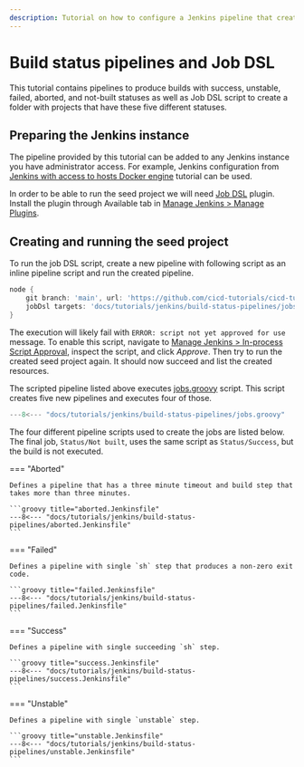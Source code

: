 ```yaml
---
description: Tutorial on how to configure a Jenkins pipeline that creates pipelines with five different statuses into a new folder using Job DSL.
---
```


# Build status pipelines and Job DSL

This tutorial contains pipelines to produce builds with success, unstable, failed, aborted, and not-built statuses as well as Job DSL script to create a folder with projects that have these five different statuses.

## Preparing the Jenkins instance

The pipeline provided by this tutorial can be added to any Jenkins instance you have administrator access. For example, Jenkins configuration from [Jenkins with access to hosts Docker engine](../jenkins-host-docker/) tutorial can be used.

In order to be able to run the seed project we will need [Job DSL](https://plugins.jenkins.io/job-dsl/) plugin. Install the plugin through Available tab in [Manage Jenkins > Manage Plugins](http://localhost:8080/pluginManager/available).

## Creating and running the seed project

To run the job DSL script, create a new pipeline with following script as an inline pipeline script and run the created pipeline.

```groovy
node {
    git branch: 'main', url: 'https://github.com/cicd-tutorials/cicd-tutorials.net.git'
    jobDsl targets: 'docs/tutorials/jenkins/build-status-pipelines/jobs.groovy'
}
```

The execution will likely fail with `ERROR: script not yet approved for use` message. To enable this script, navigate to [Manage Jenkins > In-process Script Approval](http://localhost:8080/scriptApproval/), inspect the script, and click _Approve_. Then try to run the created seed project again. It should now succeed and list the created resources.

The scripted pipeline listed above executes [jobs.groovy](./jobs.groovy) script. This script creates five new pipelines and executes four of those.

```groovy title="jobs.groovy"
---8<--- "docs/tutorials/jenkins/build-status-pipelines/jobs.groovy"
```

The four different pipeline scripts used to create the jobs are listed below. The final job, `Status/Not built`, uses the same script as `Status/Success`, but the build is not executed.

=== "Aborted"

    Defines a pipeline that has a three minute timeout and build step that takes more than three minutes.

    ```groovy title="aborted.Jenkinsfile"
    ---8<--- "docs/tutorials/jenkins/build-status-pipelines/aborted.Jenkinsfile"
    ```

=== "Failed"

    Defines a pipeline with single `sh` step that produces a non-zero exit code.

    ```groovy title="failed.Jenkinsfile"
    ---8<--- "docs/tutorials/jenkins/build-status-pipelines/failed.Jenkinsfile"
    ```

=== "Success"

    Defines a pipeline with single succeeding `sh` step.

    ```groovy title="success.Jenkinsfile"
    ---8<--- "docs/tutorials/jenkins/build-status-pipelines/success.Jenkinsfile"
    ```

=== "Unstable"

    Defines a pipeline with single `unstable` step.

    ```groovy title="unstable.Jenkinsfile"
    ---8<--- "docs/tutorials/jenkins/build-status-pipelines/unstable.Jenkinsfile"
    ```
